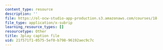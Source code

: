 ```yaml
---
content_type: resource
description: ''
file: https://ol-ocw-studio-app-production.s3.amazonaws.com/courses/18-06sc-linear-algebra-fall-2011/21f571f105755ef0b79896192aec9c7c_pSbafxDHdgE.vtt
file_type: application/x-subrip
learning_resource_types: []
resourcetype: Other
title: 3play caption file
uid: 21f571f1-0575-5ef0-b798-96192aec9c7c
---
```

